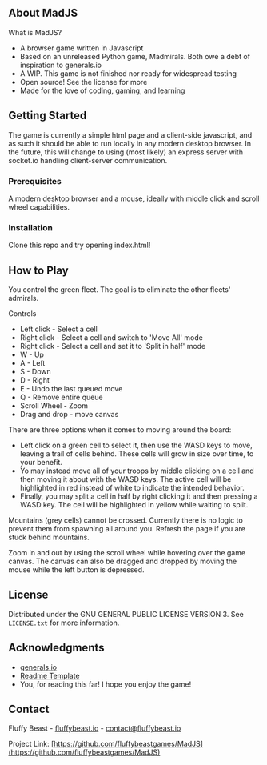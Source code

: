
<!-- ABOUT THE PROJECT -->
## About MadJS

What is MadJS?
* A browser game written in Javascript 
* Based on an unreleased Python game, Madmirals. Both owe a debt of inspiration to generals.io
* A WIP. This game is not finished nor ready for widespread testing
* Open source! See the license for more
* Made for the love of coding, gaming, and learning

<!-- GETTING STARTED -->
## Getting Started

The game is currently a simple html page and a client-side javascript, and as such it should be able to run locally in any modern desktop browser. In the future, this will change to using (most likely) an express server with socket.io handling client-server communication.

### Prerequisites
A modern desktop browser and a mouse, ideally with middle click and scroll wheel capabilities.

### Installation
Clone this repo and try opening index.html!

<!-- How to Play -->
## How to Play

You control the green fleet. The goal is to eliminate the other fleets' admirals.

Controls
* Left click - Select a cell
* Right click - Select a cell and switch to 'Move All' mode
* Right click - Select a cell and set it to 'Split in half' mode
* W - Up
* A - Left
* S - Down
* D - Right
* E - Undo the last queued move
* Q - Remove entire queue
* Scroll Wheel - Zoom
* Drag and drop - move canvas

There are three options when it comes to moving around the board:
 * Left click on a green cell to select it, then use the WASD keys to move, leaving a trail of cells behind. These cells will grow in size over time, to your benefit.
 * Yo may instead move all of your troops by middle clicking on a cell and then moving it about with the WASD keys. The active cell will be highlighted in red instead of white to indicate the intended behavior.
* Finally, you may split a cell in half by right clicking it and then pressing a WASD key. The cell will be highlighted in yellow while waiting to split.

Mountains (grey cells) cannot be crossed. Currently there is no logic to prevent them from spawning all around you. Refresh the page if you are stuck behind mountains.

Zoom in and out by using the scroll wheel while hovering over the game canvas. The canvas can also be dragged and dropped by moving the mouse while the left button is depressed.


<!-- LICENSE -->
## License

Distributed under the GNU GENERAL PUBLIC LICENSE VERSION 3. See `LICENSE.txt` for more information.


<!-- ACKNOWLEDGMENTS -->
## Acknowledgments

* [generals.io](https://generals.io)
* [Readme Template](https://github.com/othneildrew/Best-README-Template)
* You, for reading this far! I hope you enjoy the game!


<!-- CONTACT -->
## Contact

Fluffy Beast - [fluffybeast.io](https://fluffybeast.io/mad/) - contact@fluffybeast.io

Project Link: [https://github.com/fluffybeastgames/MadJS](https://github.com/fluffybeastgames/MadJS)


<!-- MARKDOWN LINKS & IMAGES -->

[product-screenshot]: images/mad.png
